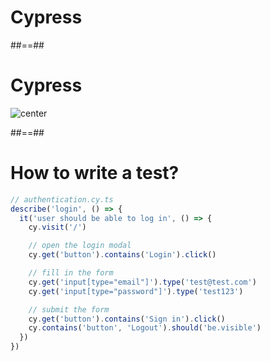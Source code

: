 <!-- .slide: class="transition bg-pink" -->

# Cypress

##==##

<!-- .slide: class="with-code" -->

# Cypress

![center](./assets/images/cypress.png)

##==##

<!-- .slide: class="with-code" -->

# How to write a test?

```TypeScript [1|2,17|3,16|4|6-7|9-11|13-15]
// authentication.cy.ts
describe('login', () => {
  it('user should be able to log in', () => {
    cy.visit('/')

    // open the login modal
    cy.get('button').contains('Login').click()

    // fill in the form
    cy.get('input[type="email"]').type('test@test.com')
    cy.get('input[type="password"]').type('test123')

    // submit the form
    cy.get('button').contains('Sign in').click()
    cy.contains('button', 'Logout').should('be.visible')
  })
})
```

<!-- .element: class="big-code" -->
